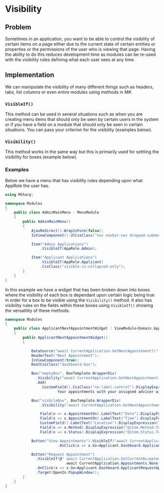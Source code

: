 # Visibility

## Problem

Sometimes in an application, you want to be able to control the visibility of certain items on a page either due to the current state of certain entities or properties or the permissions of the user who is viewing that page.  Having the ability to do this reduces development time as modules can be re-used with the visibility rules defining what each user sees at any time.

## Implementation

We can manipulate the visibility of many different things such as headers, tabs, list columns or even entire modules using methods in M#.

### `VisibleIf()`

This method can be used in several situations such as when you are creating menu items that should only be seen by certain users in the system or if you have a field on a module that should only be seen in certain situations.  You can pass your criterion for the visibility (examples below).

### `Visibility()`

This method works in the same way but this is primarily used for settting the visibility for boxes (example below).

### Examples

Below we have a menu that has visibility rules depending upon what AppRole the user has.

```csharp
using MSharp;

namespace Modules
{
    public class AdminMainMenu : MenuModule
    {
        public AdminMainMenu()
        {
            AjaxRedirect().WrapInForm(false);
            IsViewComponent().UlCssClass("nav navbar-nav dropped-submenu");

            Item("Admin Applications")
                .VisibleIf(AppRole.Admin);

            Item("Applicant Applications")
                .VisibleIf(AppRole.Applicant)
                .CssClass("visible-in-collapsed-only");
        }
    }
}
```

In this example we have a widget that has been broken down into boxes where the visibility of each box is dependant upon certain logic being true in order for a box to be visible using the `Visibility()` method. It also has visibility rules on the fields within these boxes using `VisibleIf()` showing the versatility of these methods.

```csharp
namespace Modules
{
    public class ApplicantNextAppointmentWidget : ViewModule<Domain.Appointment>
    {
        public ApplicantNextAppointmentWidget()
        {

            DataSource("await CurrentApplication.GetNextAppointment()");
            HeaderText("Next Appointment");
            IsViewComponent(true);
            RootCssClass("dashboard-box");

            Box("emptyBox", BoxTemplate.WrapperDiv)
              .Visibility("await CurrentApplication.GetNextAppointment() == null")
              .Add(
                 CustomField().CssClass("no-label-control").DisplayExpression(@"You currently have no appointment. 
                        Your appointments with your assigned adviser will appear here when you have an adviser assigned."));

            Box("visbileBox", BoxTemplate.WrapperDiv)
                .Visibility("await CurrentApplication.GetNextAppointment() != null").Add(

                Field(x => x.AppointmentOn).LabelText("Date").DisplayFormat("{0:d}"),
                Field(x => x.AppointmentOn).LabelText("Time").DisplayFormat("{0:hh:mm tt}"),
                CustomField().LabelText("Location").DisplayExpression("@item.Adviser.FirmAddress"),
                Field(x => x.Method).DisplayExpression("@item.Method.Text"),
                Field(x => x.Status).DisplayExpression("@item.Status.Text"));

            Button("View Appointments").VisibleIf("await CurrentApplication.Appointments.Any()")
                        .OnClick(x => x.Go<Applicant.Dashboard.ApplicantAppointmentsPage>());

            Button("Request Appointment")
              .VisibleIf(@" await CurrentApplication.GetCurrentAcceptedAdviser() != null &&
                            await CurrentApplication.Appointments.None()")
              .OnClick(x => x.Go<Applicant.Dashboard.ApplicantRequestAppointmentPage>()
              .Target(OpenIn.PopupWindow));
        }
    }
}
```